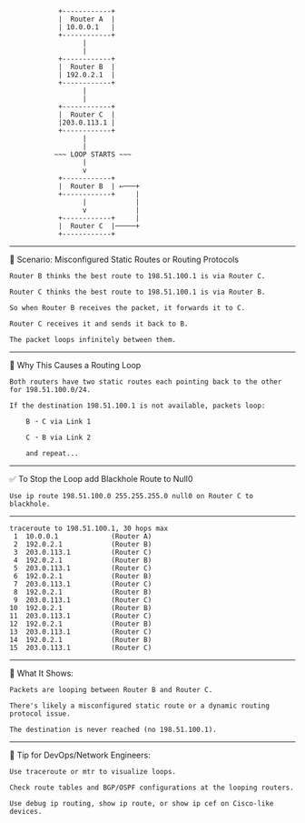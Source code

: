 
                +------------+
                |  Router A  |  
                | 10.0.0.1   |
                +------------+
                      |
                      |  
                +------------+
                |  Router B  |
                | 192.0.2.1  |
                +------------+
                      |
                      |
                +------------+
                |  Router C  |
                |203.0.113.1 |
                +------------+
                      |
                      |
               ~~~ LOOP STARTS ~~~
                      |
                      v
                +------------+
                |  Router B  | ←───+
                +------------+     |
                      |            |
                      v            |
                +------------+     |
                |  Router C  |─────+
                +------------+


---
🔁 Scenario: Misconfigured Static Routes or Routing Protocols

    Router B thinks the best route to 198.51.100.1 is via Router C.

    Router C thinks the best route to 198.51.100.1 is via Router B.

    So when Router B receives the packet, it forwards it to C.

    Router C receives it and sends it back to B.

    The packet loops infinitely between them.
---
🔁 Why This Causes a Routing Loop

    Both routers have two static routes each pointing back to the other for 198.51.100.0/24.

    If the destination 198.51.100.1 is not available, packets loop:

        B ➝ C via Link 1

        C ➝ B via Link 2

        and repeat...

---
✅ To Stop the Loop add Blackhole Route to Null0

    Use ip route 198.51.100.0 255.255.255.0 null0 on Router C to blackhole.
---

```text
traceroute to 198.51.100.1, 30 hops max
 1  10.0.0.1             (Router A)
 2  192.0.2.1            (Router B)
 3  203.0.113.1          (Router C)
 4  192.0.2.1            (Router B)
 5  203.0.113.1          (Router C)
 6  192.0.2.1            (Router B)
 7  203.0.113.1          (Router C)
 8  192.0.2.1            (Router B)
 9  203.0.113.1          (Router C)
10  192.0.2.1            (Router B)
11  203.0.113.1          (Router C)
12  192.0.2.1            (Router B)
13  203.0.113.1          (Router C)
14  192.0.2.1            (Router B)
15  203.0.113.1          (Router C)
```

---

🔁 What It Shows:

    Packets are looping between Router B and Router C.

    There's likely a misconfigured static route or a dynamic routing protocol issue.

    The destination is never reached (no 198.51.100.1).

---

🧠 Tip for DevOps/Network Engineers:

    Use traceroute or mtr to visualize loops.

    Check route tables and BGP/OSPF configurations at the looping routers.

    Use debug ip routing, show ip route, or show ip cef on Cisco-like devices.
